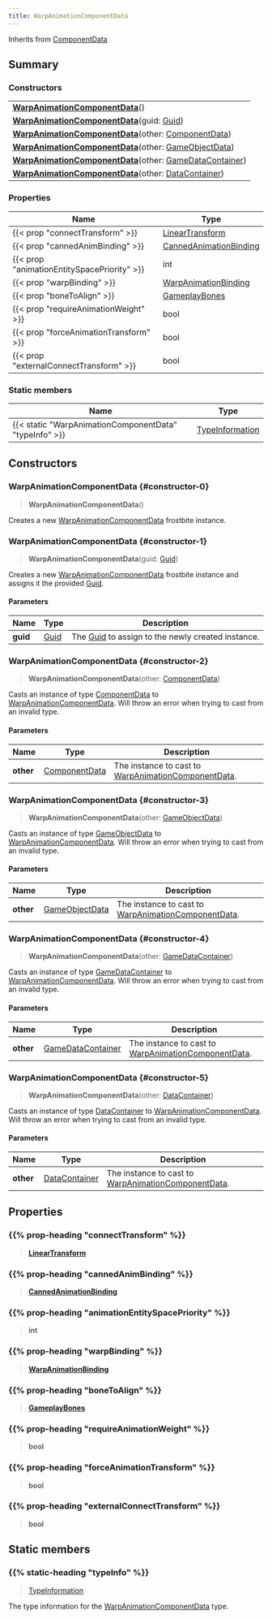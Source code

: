 ```yaml
---
title: WarpAnimationComponentData
---
```


Inherits from 
[ComponentData](/vext/ref/fb/componentdata)

## Summary
### Constructors
| |
| ----------- |
| **[WarpAnimationComponentData](#constructor-0)**() |
| **[WarpAnimationComponentData](#constructor-1)**(guid: [Guid](/vext/ref/shared/class/guid)) |
| **[WarpAnimationComponentData](#constructor-2)**(other: [ComponentData](/vext/ref/fb/componentdata)) |
| **[WarpAnimationComponentData](#constructor-3)**(other: [GameObjectData](/vext/ref/fb/gameobjectdata)) |
| **[WarpAnimationComponentData](#constructor-4)**(other: [GameDataContainer](/vext/ref/fb/gamedatacontainer)) |
| **[WarpAnimationComponentData](#constructor-5)**(other: [DataContainer](/vext/ref/shared/class/datacontainer)) |

### Properties
| Name | Type |
| ---- | ---- |
| {{< prop "connectTransform" >}} | [LinearTransform](/vext/ref/shared/class/lineartransform) |
| {{< prop "cannedAnimBinding" >}} | [CannedAnimationBinding](/vext/ref/fb/cannedanimationbinding) |
| {{< prop "animationEntitySpacePriority" >}} | int |
| {{< prop "warpBinding" >}} | [WarpAnimationBinding](/vext/ref/fb/warpanimationbinding) |
| {{< prop "boneToAlign" >}} | [GameplayBones](/vext/ref/fb/gameplaybones) |
| {{< prop "requireAnimationWeight" >}} | bool |
| {{< prop "forceAnimationTransform" >}} | bool |
| {{< prop "externalConnectTransform" >}} | bool |

### Static members
| Name | Type |
| ---- | ---- |
| {{< static "WarpAnimationComponentData" "typeInfo" >}} | [TypeInformation](/vext/ref/shared/class/typeinformation) |

## Constructors
### WarpAnimationComponentData {#constructor-0}
> **WarpAnimationComponentData**()

Creates a new [WarpAnimationComponentData](/vext/ref/fb/warpanimationcomponentdata) frostbite instance.

### WarpAnimationComponentData {#constructor-1}
> **WarpAnimationComponentData**(guid: [Guid](/vext/ref/shared/class/guid))

Creates a new [WarpAnimationComponentData](/vext/ref/fb/warpanimationcomponentdata) frostbite instance and assigns it the provided [Guid](/vext/ref/shared/class/guid).

#### Parameters
| Name | Type | Description |
| ---- | ---- | ----------- |
| **guid** | [Guid](/vext/ref/shared/class/guid) | The [Guid](/vext/ref/shared/class/guid) to assign to the newly created instance. |

### WarpAnimationComponentData {#constructor-2}
> **WarpAnimationComponentData**(other: [ComponentData](/vext/ref/fb/componentdata))

Casts an instance of type [ComponentData](/vext/ref/fb/componentdata) to [WarpAnimationComponentData](/vext/ref/fb/warpanimationcomponentdata). Will throw an error when trying to cast from an invalid type.

#### Parameters
| Name | Type | Description |
| ---- | ---- | ----------- |
| **other** | [ComponentData](/vext/ref/fb/componentdata) | The instance to cast to [WarpAnimationComponentData](/vext/ref/fb/warpanimationcomponentdata). |

### WarpAnimationComponentData {#constructor-3}
> **WarpAnimationComponentData**(other: [GameObjectData](/vext/ref/fb/gameobjectdata))

Casts an instance of type [GameObjectData](/vext/ref/fb/gameobjectdata) to [WarpAnimationComponentData](/vext/ref/fb/warpanimationcomponentdata). Will throw an error when trying to cast from an invalid type.

#### Parameters
| Name | Type | Description |
| ---- | ---- | ----------- |
| **other** | [GameObjectData](/vext/ref/fb/gameobjectdata) | The instance to cast to [WarpAnimationComponentData](/vext/ref/fb/warpanimationcomponentdata). |

### WarpAnimationComponentData {#constructor-4}
> **WarpAnimationComponentData**(other: [GameDataContainer](/vext/ref/fb/gamedatacontainer))

Casts an instance of type [GameDataContainer](/vext/ref/fb/gamedatacontainer) to [WarpAnimationComponentData](/vext/ref/fb/warpanimationcomponentdata). Will throw an error when trying to cast from an invalid type.

#### Parameters
| Name | Type | Description |
| ---- | ---- | ----------- |
| **other** | [GameDataContainer](/vext/ref/fb/gamedatacontainer) | The instance to cast to [WarpAnimationComponentData](/vext/ref/fb/warpanimationcomponentdata). |

### WarpAnimationComponentData {#constructor-5}
> **WarpAnimationComponentData**(other: [DataContainer](/vext/ref/shared/class/datacontainer))

Casts an instance of type [DataContainer](/vext/ref/shared/class/datacontainer) to [WarpAnimationComponentData](/vext/ref/fb/warpanimationcomponentdata). Will throw an error when trying to cast from an invalid type.

#### Parameters
| Name | Type | Description |
| ---- | ---- | ----------- |
| **other** | [DataContainer](/vext/ref/shared/class/datacontainer) | The instance to cast to [WarpAnimationComponentData](/vext/ref/fb/warpanimationcomponentdata). |

## Properties
### {{% prop-heading "connectTransform" %}}
> **[LinearTransform](/vext/ref/shared/class/lineartransform)**

### {{% prop-heading "cannedAnimBinding" %}}
> **[CannedAnimationBinding](/vext/ref/fb/cannedanimationbinding)**

### {{% prop-heading "animationEntitySpacePriority" %}}
> **int**

### {{% prop-heading "warpBinding" %}}
> **[WarpAnimationBinding](/vext/ref/fb/warpanimationbinding)**

### {{% prop-heading "boneToAlign" %}}
> **[GameplayBones](/vext/ref/fb/gameplaybones)**

### {{% prop-heading "requireAnimationWeight" %}}
> **bool**

### {{% prop-heading "forceAnimationTransform" %}}
> **bool**

### {{% prop-heading "externalConnectTransform" %}}
> **bool**

## Static members
### {{% static-heading "typeInfo" %}}
> [TypeInformation](/vext/ref/shared/class/typeinformation)

The type information for the [WarpAnimationComponentData](/vext/ref/fb/warpanimationcomponentdata) type.

